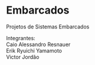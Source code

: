 # Embarcados
Projetos de Sistemas Embarcados

Integrantes:<br>
Caio Alessandro Resnauer<br>
Erik Ryuichi Yamamoto<br>
Victor Jordão
